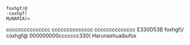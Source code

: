     foxhgf/@
    -coxhgf(
    MyNARIA)=
ccccccccccccccc
cccccccccccccc
cccccccccccccc
    E330D53B
    foxhgf)/
    coxhgf@
    000000000ccccccc330(
Harunashuaibufox 
